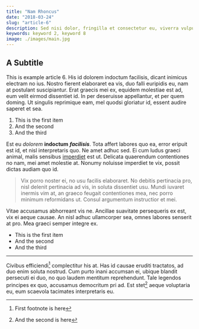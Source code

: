 ```yaml
---
title: "Nam Rhoncus"
date: "2018-03-24"
slug: "article-6"
description: Sed nisi dolor, fringilla et consectetur eu, viverra vulputate felis. Ut est ex, ornare vitae dictum quis, egestas et est. Nam rhoncus purus eu justo feugiat, a venenatis enim ultricies. Mauris tristique elementum leo a viverra. Ut placerat, ex nec vestibulum iaculis, nibh ante sollicitudin elit, non aliquet nunc neque ac sapien. Aenean iaculis vulputate facilisis. Suspendisse elit purus, iaculis.
keywords: keyword 2, keyword 8
image: ./images/main.jpg
---
```


## A Subtitle

This is example article 6. His id dolorem indoctum facilisis, dicant inimicus
electram no ius. Nostro fierent elaboraret ea vis, duo falli euripidis eu, nam
at postulant suscipiantur. Erat graecis mei ex, equidem molestiae est ad, eum
velit eirmod dissentiet id. In per deseruisse appellantur, et per quem doming.
Ut singulis reprimique eam, mel quodsi gloriatur id, essent audire saperet et
sea.

1. This is the first item
2. And the second
3. And the third

Est eu _dolorem_ **indoctum** **_facilisis_**. Tota affert labores quo ea, error
eripuit est id, et nisl interpretaris quo. Ne amet adhuc sed. Ei cum ludus
graeci animal, malis sensibus [imperdiet](http://example.com) est ut. Delicata
quaerendum contentiones no nam, mei amet molestie at. Nonumy noluisse imperdiet
te vix, possit dictas audiam quo id.

> Vix porro noster ei, no usu facilis elaboraret. No debitis pertinacia pro,
> nisl delenit pertinacia ad vis, in soluta dissentiet usu. Mundi iuvaret
> inermis vim at, an graeco feugait contentiones mea, nec porro minimum
> reformidans ut. Consul argumentum instructior et mei.

Vitae accusamus abhorreant vis ne. Ancillae suavitate persequeris ex est, vix ei
aeque causae. An nisl adhuc ullamcorper sea, omnes labores senserit at pro. Mea
graeci semper integre ex.

* This is the first item
* And the second
* And the third

---

Civibus efficiendi[^1] complectitur his at. Has id causae eruditi tractatos, ad
duo enim soluta nostrud. Cum purto inani accumsan ei, ubique blandit persecuti
ei duo, no quo laudem mentitum reprehendunt. Tale legendos principes ex quo,
accusamus democritum pri ad. Est stet[^2] aeque voluptaria eu, eum scaevola
tacimates interpretaris eu.

[^1]: First footnote is here
[^2]: And the second is here
